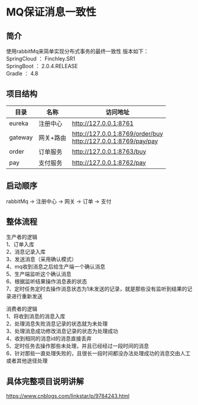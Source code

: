 # MQ保证消息一致性

## 简介  
使用rabbitMq来简单实现分布式事务的最终一致性
版本如下：  
SpringCloud ： Finchley.SR1  
SpringBoot ： 2.0.4.RELEASE  
Gradle ： 4.8  

## 项目结构
| 目录 | 名称 | 访问地址 |
| --- | --- | --- |
| eureka | 注册中心 | http://127.0.0.1:8761 |
| gateway | 网关+路由 | http://127.0.0.1:8769/order/buy <br> http://127.0.0.1:8769/pay/pay |
| order | 订单服务 | http://127.0.0.1:8763/buy |
| pay | 支付服务 | http://127.0.0.1:8762/pay |


## 启动顺序
rabbitMq -> 注册中心 -> 网关 -> 订单 -> 支付  

## 整体流程
生产者的逻辑  
1、订单入库  
2、消息记录入库  
3、发送消息（采用确认模式）  
4、mq收到消息之后给生产端一个确认消息  
5、生产端监听这个确认消息  
6、根据监听结果操作消息表的状态  
7、定时任务定时去操作消息状态为1未发送的记录，就是那些没有监听到结果的记录进行重新发送    

消费者的逻辑  
1、将收到消息的消息入库  
2、处理消息失败消息记录的状态就为未处理  
3、处理消息成功修改消息记录的状态为处理成功  
4、收到相同的消息id的消息直接丢弃  
5、定时任务去操作那些未处理，并且已经经过一段时间的消息  
6、针对那些一直处理失败的，且很长一段时间都没办法处理成功的消息交由人工或者其他途径处理  

## 具体完整项目说明讲解
https://www.cnblogs.com/linkstar/p/9784243.html






